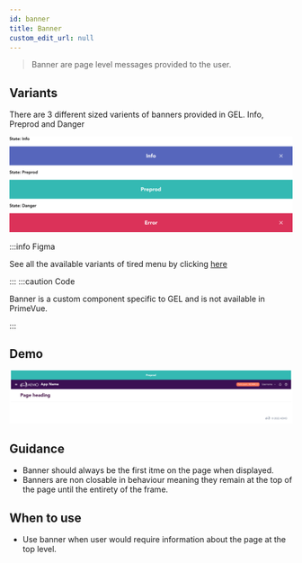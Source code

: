 ```yaml
---
id: banner
title: Banner
custom_edit_url: null
---
```


> Banner are page level messages provided to the user.

## Variants

There are 3 different sized varients of banners provided in GEL. Info, Preprod and Danger

![Banner types](img/banner-types.svg)

:::info Figma

See all the available variants of tired menu by clicking [here](https://www.figma.com/file/kzLxtqv6YGL0wotiqzgEo4/GEL-UI-Doc?node-id=661%3A63590)

:::
:::caution Code

Banner is a custom component specific to GEL and is not available in PrimeVue.

:::

## Demo

![Banner demo](img/banner-demo.svg)

## Guidance

* Banner should always be the first itme on the page when displayed.
* Banners are non closable in behaviour meaning they remain at the top of the page until the entirety of the frame.

## When to use

* Use banner when user would require information about the page at the top level.